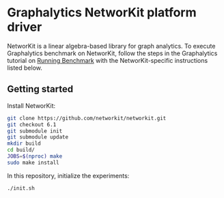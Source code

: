 # Graphalytics NetworKit platform driver

NetworKit is a linear algebra-based library for graph analytics. To execute Graphalytics benchmark on NetworKit, follow the steps in the Graphalytics tutorial on [Running Benchmark](https://github.com/ldbc/ldbc_graphalytics/wiki/Manual%3A-Running-Benchmark) with the NetworKit-specific instructions listed below.

## Getting started

Install NetworKit:

```bash
git clone https://github.com/networkit/networkit.git
git checkout 6.1
git submodule init
git submodule update
mkdir build
cd build/
JOBS=$(nproc) make
sudo make install
```

In this repository, initialize the experiments:

```bash
./init.sh
```
